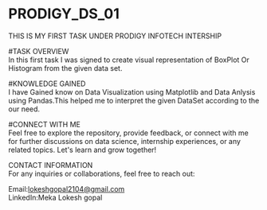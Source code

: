 # PRODIGY_DS_01
THIS IS MY FIRST TASK UNDER  PRODIGY INFOTECH INTERSHIP

#TASK OVERVIEW <br>
In this first task I was signed to create visual representation of BoxPlot Or Histogram from the given data set.

#KNOWLEDGE GAINED<br>
I have Gained know on Data Visualization using Matplotlib and Data Anlysis using Pandas.This helped me to interpret the given DataSet according to the our need.

#CONNECT WITH ME<br>
Feel free to explore the repository, provide feedback, or connect with me for further discussions on data science, internship experiences, or any related topics. Let's learn and grow together!

CONTACT INFORMATION <br>
For any inquiries or collaborations, feel free to reach out:

Email:lokeshgopal2104@gmail.com<br>
LinkedIn:Meka Lokesh gopal

